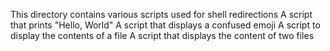This directory contains various scripts used for shell redirections
A script that prints "Hello, World"
A script that displays a confused emoji
A script to display the contents of a file
A script that displays the content of two files
